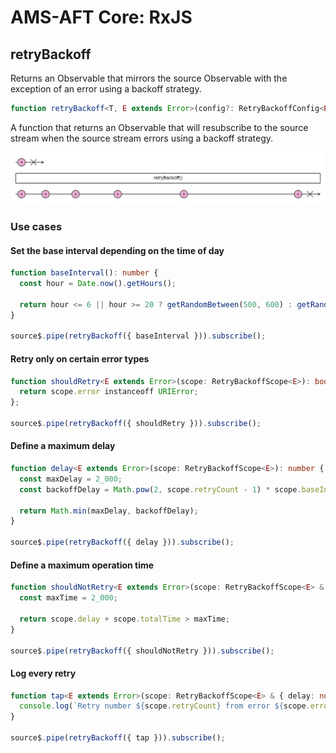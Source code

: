 # AMS-AFT Core: RxJS

## retryBackoff

Returns an Observable that mirrors the source Observable with the exception of an error using a backoff strategy.

```ts
function retryBackoff<T, E extends Error>(config?: RetryBackoffConfig<E>): MonoTypeOperatorFunction<T>;
```

A function that returns an Observable that will resubscribe to the source stream when the source stream errors using a backoff strategy.

![retryBackoff marble diagram](./retry-backoff.png)

### Use cases

#### Set the base interval depending on the time of day

```ts
function baseInterval(): number {
  const hour = Date.now().getHours();

  return hour <= 6 || hour >= 20 ? getRandomBetween(500, 600) : getRandomBetween(200, 300);
}

source$.pipe(retryBackoff({ baseInterval })).subscribe();
```

#### Retry only on certain error types

```ts
function shouldRetry<E extends Error>(scope: RetryBackoffScope<E>): boolean {
  return scope.error instanceoff URIError;
};

source$.pipe(retryBackoff({ shouldRetry })).subscribe();
```

#### Define a maximum delay

```ts
function delay<E extends Error>(scope: RetryBackoffScope<E>): number {
  const maxDelay = 2_000;
  const backoffDelay = Math.pow(2, scope.retryCount - 1) * scope.baseInterval;

  return Math.min(maxDelay, backoffDelay);
}

source$.pipe(retryBackoff({ delay })).subscribe();
```

#### Define a maximum operation time

```ts
function shouldNotRetry<E extends Error>(scope: RetryBackoffScope<E> & { delay: number }): boolean {
  const maxTime = 2_000;

  return scope.delay + scope.totalTime > maxTime;
}

source$.pipe(retryBackoff({ shouldNotRetry })).subscribe();
```

#### Log every retry

```ts
function tap<E extends Error>(scope: RetryBackoffScope<E> & { delay: number }) {
  console.log(`Retry number ${scope.retryCount} from error ${scope.error.name}`, scope);
}

source$.pipe(retryBackoff({ tap })).subscribe();
```
